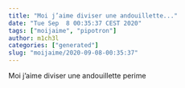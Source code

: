 ```yaml
---
title: "Moi j’aime diviser une andouillette..."
date: "Tue Sep  8 00:35:37 CEST 2020"
tags: ["moijaime", "pipotron"]
author: m1ch3l
categories: ["generated"]
slug: "moijaime/2020-09-08-00:35:37"
---
```


Moi j’aime diviser une andouillette perime
